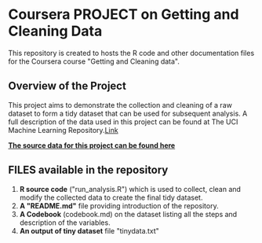 # Coursera PROJECT on Getting and Cleaning Data
This repository is created to hosts the R code and other documentation files for the Coursera course "Getting and Cleaning data".

## Overview of the Project

This project aims to demonstrate the collection and cleaning of a raw dataset to form a tidy dataset that can be used for subsequent analysis. A full description of the data used in this project can be found at The UCI Machine Learning Repository.[Link](http://archive.ics.uci.edu/ml/datasets/Human+Activity+Recognition+Using+Smartphones)

[**The source data for this project can be found here**](https://d396qusza40orc.cloudfront.net/getdata%2Fprojectfiles%2FUCI%20HAR%20Dataset.zip)

## FILES available in the repository

 1. **R source code** ("run_analysis.R") which is used to collect, clean and modify the collected data to create the final tidy dataset.
 2. **A "README.md"** file providing introduction of the repository.
 3. **A Codebook** (codebook.md) on the dataset listing all the steps and description of the variables.
 4. **An output of tiny dataset** file "tinydata.txt"

